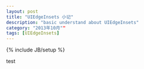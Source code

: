 ```yaml
---
layout: post
title: "UIEdgeInsets 小记"
description: "basic understand about UIEdgeInsets"
category: "2013年10月""
tags: [UIEdgeInsets]
---
```

{% include JB/setup %}


test

